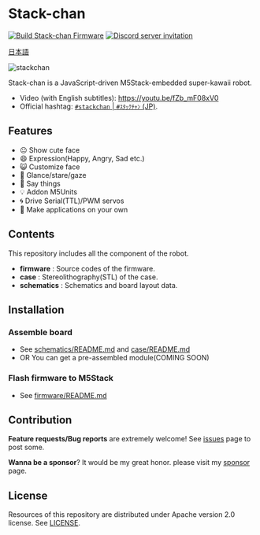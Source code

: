 # Stack-chan

[![Build Stack-chan Firmware](https://github.com/stack-chan/stack-chan/actions/workflows/build.yml/badge.svg)](https://github.com/stack-chan/stack-chan/actions/workflows/build.yml)
[![Discord server invitation](https://dcbadge.vercel.app/api/server/eGhd9adnBm)](https://discord.gg/eGhd9adnBm)

[日本語](./README_ja.md)

![stackchan](./docs/images/stackchan.gif)

Stack-chan is a JavaScript-driven M5Stack-embedded super-kawaii robot.

* Video (with English subtitles): https://youtu.be/fZb_mF08xV0
* Official hashtag: [`#stackchan` | `#ｽﾀｯｸﾁｬﾝ` (JP)](https://twitter.com/search?q=%23stackchan%20OR%20%23%EF%BD%BD%EF%BE%80%EF%BD%AF%EF%BD%B8%EF%BE%81%EF%BD%AC%EF%BE%9D).

## Features

* :neutral_face:     Show cute face
* :smile:            Expression(Happy, Angry, Sad etc.)
* :smiley_cat:       Customize face
* :eyes:             Glance/stare/gaze
* :speech_balloon:   Say things
* :bulb:             Addon M5Units
* :cyclone:          Drive Serial(TTL)/PWM servos
* :game_die:         Make applications on your own

## Contents

This repository includes all the component of the robot.

* __firmware__ : Source codes of the firmware.
* __case__ : Stereolithography(STL) of the case.
* __schematics__ : Schematics and board layout data.

## Installation

### Assemble board

* See [schematics/README.md](./schematics/README.md) and [case/README.md](./case/README.md)
* OR You can get a pre-assembled module(COMING SOON)

### Flash firmware to M5Stack

* See [firmware/README.md](./firmware/README.md)

## Contribution

__Feature requests/Bug reports__ are extremely welcome! See [issues](https://github.com/stack-chan/stack-chan/issues) page to post some.

__Wanna be a sponsor__? It would be my great honor. please visit my [sponsor](https://github.com/sponsors/meganetaaan/) page.

## License

Resources of this repository are distributed under Apache version 2.0 license.
See [LICENSE](./LICENSE).

